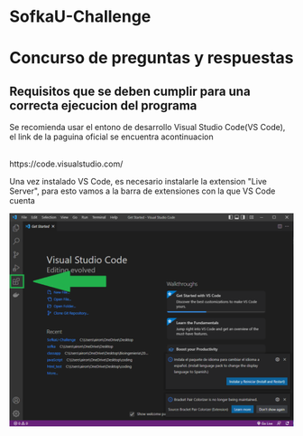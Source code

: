 # SofkaU-Challenge

<h1>Concurso de preguntas y respuestas</h1>
</hr>
<h2>Requisitos que se deben cumplir para una correcta ejecucion del programa</h2>
<p>Se recomienda usar el entono de desarrollo Visual Studio Code(VS Code), el link de la paguina oficial se encuentra acontinuacion</p>
<br>
<a>https://code.visualstudio.com/</a>
<br>
<p>Una vez instalado VS Code, es necesario instalarle la extension "Live Server", para esto vamos a la barra de extensiones con la que VS Code cuenta</p>
<img src='./img/extension.png'></img>